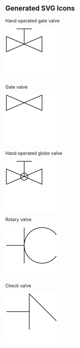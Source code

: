 ## Generated SVG Icons

Hand operated gate valve

<a href="https://yqnn.github.io/svg-path-editor/#P=m_2_17_v_30_l_70_-30_v_30_l_-70_-30_z_m_35_15_v_-30_m_-15_0_h_30" target="svgeditor">
<img src="https://raw.githubusercontent.com/tbo47/open-pid-icons/refs/heads/main/svgs/hand_operated_gate_valve.svg">
</a>

Gate valve

<a href="https://yqnn.github.io/svg-path-editor/#P=m_2_2_v_30_l_70_-30_v_30_l_-70_-30_m_35_15" target="svgeditor">
<img src="https://raw.githubusercontent.com/tbo47/open-pid-icons/refs/heads/main/svgs/gate_valve.svg">
</a>

Hand operated globe valve

<a href="https://yqnn.github.io/svg-path-editor/#P=m_2_17_v_30_l_70_-30_v_30_l_-70_-30_z_m_35_15_v_-30_m_-15_0_h_30_m_-22_30_a_5_5_0_0_1_14_0_a_5_5_0_0_1_-14_0" target="svgeditor">
<img src="https://raw.githubusercontent.com/tbo47/open-pid-icons/refs/heads/main/svgs/hand_operated_globe_valve.svg">
</a>

Rotary valve

<a href="https://yqnn.github.io/svg-path-editor/#P=m_2_37_h_35_m_0_-35_v_70_m_0_-35_a_35_35_0_0_1_70_0_a_35_35_0_0_1_-70_0_m_70_-35_v_70_m_0_-35_h_35" target="svgeditor">
<img src="https://raw.githubusercontent.com/tbo47/open-pid-icons/refs/heads/main/svgs/rotary_valve.svg">
</a>

Check valve

<a href="https://yqnn.github.io/svg-path-editor/#P=m_2_37_h_45_m_0_35_v_-70_l_70_70_l_-10_-2_m_10_2_l_-2_-10_m_2_10_v_-70_m_0_35_h_45" target="svgeditor">
<img src="https://raw.githubusercontent.com/tbo47/open-pid-icons/refs/heads/main/svgs/check_valve.svg">
</a>

